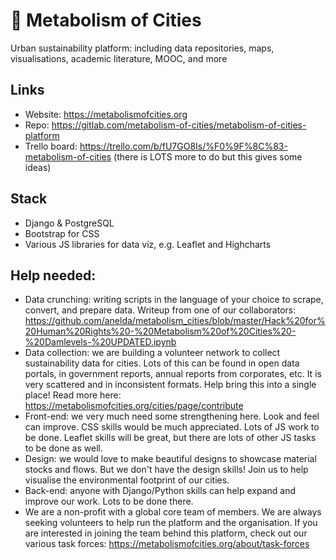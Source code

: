 # 🌆 Metabolism of Cities

Urban sustainability platform: including data repositories, maps, visualisations, academic literature, MOOC, and more

## Links

- Website: https://metabolismofcities.org
- Repo: https://gitlab.com/metabolism-of-cities/metabolism-of-cities-platform
- Trello board: https://trello.com/b/fU7GO8Is/%F0%9F%8C%83-metabolism-of-cities (there is LOTS more to do but this gives some ideas)

## Stack

- Django & PostgreSQL
- Bootstrap for CSS
- Various JS libraries for data viz, e.g. Leaflet and Highcharts

## Help needed:

* Data crunching: writing scripts in the language of your choice to scrape, convert, and prepare data. Writeup from one of our collaborators: https://github.com/anelda/metabolism_cities/blob/master/Hack%20for%20Human%20Rights%20-%20Metabolism%20of%20Cities%20-%20Damlevels-%20UPDATED.ipynb
* Data collection: we are building a volunteer network to collect sustainability data for cities. Lots of this can be found in open data portals, in government reports, annual reports from corporates, etc. It is very scattered and in inconsistent formats. Help bring this into a single place! Read more here: https://metabolismofcities.org/cities/page/contribute
* Front-end: we very much need some strengthening here. Look and feel can improve. CSS skills would be much appreciated. Lots of JS work to be done. Leaflet skills will be great, but there are lots of other JS tasks to be done as well.
* Design: we would love to make beautiful designs to showcase material stocks and flows. But we don't have the design skills! Join us to help visualise the environmental footprint of our cities.
* Back-end: anyone with Django/Python skills can help expand and improve our work. Lots to be done there. 
* We are a non-profit with a global core team of members. We are always seeking volunteers to help run the platform and the organisation. If you are interested in joining the team behind this platform, check out our various task forces: https://metabolismofcities.org/about/task-forces
